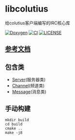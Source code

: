 # libcolutius

给colutius客户端编写的IRC核心库

[![Doxygen](https://github.com/colutius/libcolutius/actions/workflows/Doxygen.yml/badge.svg)](https://github.com/colutius/libcolutius/actions/workflows/Doxygen.yml)
[![CI](https://github.com/colutius/libcolutius/actions/workflows/CI.yml/badge.svg)](https://github.com/colutius/libcolutius/actions/workflows/CI.yml)
[![LICENSE](https://img.shields.io/github/license/colutius/libcolutius)](https://github.com/colutius/libcolutius/blob/main/LICENSE)

## [参考文档](https://colutius.github.io/libcolutius/)

## 包含类

- [Server](https://colutius.github.io/libcolutius/classServer.html)(服务器类)
- [Channel](https://colutius.github.io/libcolutius/classServer.html)(频道类)
- [Message](https://colutius.github.io/libcolutius/classMessage.html)(消息类)

## 手动构建

```shell
mkdir build
cd build
cmake ..
make -j8
```